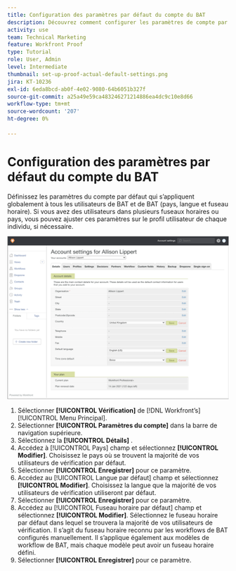 ```yaml
---
title: Configuration des paramètres par défaut du compte du BAT
description: Découvrez comment configurer les paramètres de compte par défaut qui s’appliquent globalement à tous les utilisateurs de BAT et de vérification .
activity: use
team: Technical Marketing
feature: Workfront Proof
type: Tutorial
role: User, Admin
level: Intermediate
thumbnail: set-up-proof-actual-default-settings.png
jira: KT-10236
exl-id: 6eda8bcd-ab0f-4e02-9080-64b6051b327f
source-git-commit: a25a49e59ca483246271214886ea4dc9c10e8d66
workflow-type: tm+mt
source-wordcount: '207'
ht-degree: 0%

---
```


# Configuration des paramètres par défaut du compte du BAT

Définissez les paramètres du compte par défaut qui s’appliquent globalement à tous les utilisateurs de BAT et de BAT (pays, langue et fuseau horaire). Si vous avez des utilisateurs dans plusieurs fuseaux horaires ou pays, vous pouvez ajuster ces paramètres sur le profil utilisateur de chaque individu, si nécessaire.

![Fenêtre des paramètres du compte pour la vérification](assets/proof-system-setups-default-account-settings.png)

1. Sélectionner **[!UICONTROL Vérification]** de [!DNL Workfront’s] [!UICONTROL Menu Principal].
1. Sélectionner **[!UICONTROL Paramètres du compte]** dans la barre de navigation supérieure.
1. Sélectionnez la **[!UICONTROL Détails]** .
1. Accédez à [!UICONTROL Pays] champ et sélectionnez **[!UICONTROL Modifier]**. Choisissez le pays où se trouvent la majorité de vos utilisateurs de vérification par défaut.
1. Sélectionner **[!UICONTROL Enregistrer]** pour ce paramètre.
1. Accédez au [!UICONTROL Langue par défaut] champ et sélectionnez **[!UICONTROL Modifier]**. Choisissez la langue que la majorité de vos utilisateurs de vérification utiliseront par défaut.
1. Sélectionner **[!UICONTROL Enregistrer]** pour ce paramètre.
1. Accédez au [!UICONTROL Fuseau horaire par défaut] champ et sélectionnez **[!UICONTROL Modifier]**. Sélectionnez le fuseau horaire par défaut dans lequel se trouvera la majorité de vos utilisateurs de vérification. Il s’agit du fuseau horaire reconnu par les workflows de BAT configurés manuellement. Il s’applique également aux modèles de workflow de BAT, mais chaque modèle peut avoir un fuseau horaire défini.
1. Sélectionner **[!UICONTROL Enregistrer]** pour ce paramètre.
